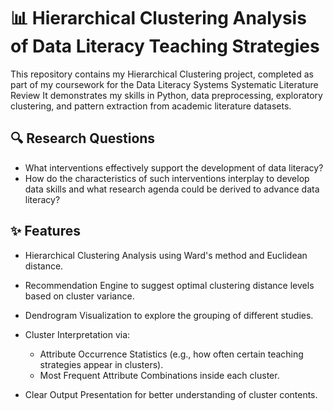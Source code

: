 # 📊 Hierarchical Clustering Analysis of Data Literacy Teaching Strategies

This repository contains my Hierarchical Clustering project, completed as part of my coursework for the Data Literacy Systems Systematic Literature Review 
It demonstrates my skills in Python, data preprocessing, exploratory clustering, and pattern extraction from academic literature datasets.

## 🔍 Research Questions

 - What interventions effectively support the development of data literacy? 
 - How do the characteristics of such interventions interplay to develop data skills and
what research agenda could be derived to advance data literacy?

## ✨ Features

- Hierarchical Clustering Analysis using Ward's method and Euclidean distance.
- Recommendation Engine to suggest optimal clustering distance levels based on cluster variance.
- Dendrogram Visualization to explore the grouping of different studies.

- Cluster Interpretation via:
  - Attribute Occurrence Statistics (e.g., how often certain teaching strategies appear in clusters).
  - Most Frequent Attribute Combinations inside each cluster.

- Clear Output Presentation for better understanding of cluster contents.
